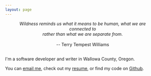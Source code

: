 ```yaml
---
layout: page
---
```

<div style="margin: 0 auto 30px ;text-align:center; max-width: 450px;"><em>Wildness reminds us what it means to be human, what we are connected to<br />rather than what we are separate from.</em> <br /><br />-- Terry Tempest Williams</div>

<p class="centered">I'm a software developer and writer in Wallowa County, Oregon.</p>

<p class="centered">You can <a href="mailto:jenner@jennerhanni.net">email me</a>, check out my <a href="https://www.linkedin.com/in/jenner-hanni" target="_blank">resume</a>, or find my code on <a href="https://github.com/wicker/" target="_blank">Github</a>.</p>
